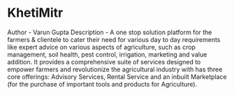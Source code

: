# KhetiMitr
Author - Varun Gupta
Description - A one stop solution platform for the farmers & clientele to cater their need for various day to day requirements like expert advice on various aspects of agriculture, such as crop management, soil health, pest control, irrigation, marketing and value addition. It provides a comprehensive suite of services designed to empower farmers and revolutionize the agricultural industry with has three core offerings: Advisory Services, Rental Service and an inbuilt Marketplace (for the purchase of important tools and products for Agriculture).

